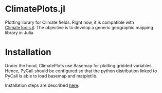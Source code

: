 # ClimatePlots.jl
Plotting library for Climate fields. Right now, it is compatible with [ClimateTools.jl](https://github.com/Balinus/ClimateTools.jl). The objective is to develop a generic geographic mapping library in Julia.

# Installation
Under the hood, ClimatePlots use Basemap for plotting gridded variables. Hence, PyCall should be configured so that the python distribution linked to PyCall is able to load basemap and matplotlib.

Installation steps are described [here](https://balinus.github.io/ClimateTools.jl/dev/installation/).

